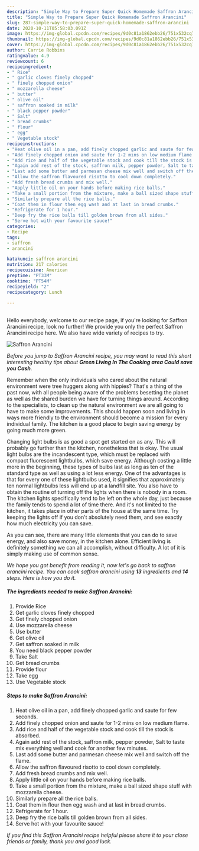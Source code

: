 ```yaml
---
description: "Simple Way to Prepare Super Quick Homemade Saffron Arancini"
title: "Simple Way to Prepare Super Quick Homemade Saffron Arancini"
slug: 287-simple-way-to-prepare-super-quick-homemade-saffron-arancini
date: 2020-10-11T05:58:03.091Z
image: https://img-global.cpcdn.com/recipes/9d0c81a1862ebb26/751x532cq70/saffron-arancini-recipe-main-photo.jpg
thumbnail: https://img-global.cpcdn.com/recipes/9d0c81a1862ebb26/751x532cq70/saffron-arancini-recipe-main-photo.jpg
cover: https://img-global.cpcdn.com/recipes/9d0c81a1862ebb26/751x532cq70/saffron-arancini-recipe-main-photo.jpg
author: Carrie Robbins
ratingvalue: 4.9
reviewcount: 6
recipeingredient:
- " Rice"
- " garlic cloves finely chopped"
- " finely chopped onion"
- " mozzarella cheese"
- " butter"
- " olive oil"
- " saffron soaked in milk"
- " black pepper powder"
- " Salt"
- " bread crumbs"
- " flour"
- " egg"
- " Vegetable stock"
recipeinstructions:
- "Heat olive oil in a pan, add finely chopped garlic and saute for few seconds."
- "Add finely chopped onion and saute for 1-2 mins on low medium flame."
- "Add rice and half of the vegetable stock and cook till the stock is absorbed."
- "Again add rest of the stock, saffron milk, pepper powder, Salt to taste mix everything well and cook for another few minutes."
- "Last add some butter and parmesan cheese mix well and switch off the flame."
- "Allow the saffron flavoured risotto to cool down completely."
- "Add fresh bread crumbs and mix well."
- "Apply little oil on your hands before making rice balls."
- "Take a small portion from the mixture, make a ball sized shape stuff with mozzarella cheese."
- "Similarly prepare all the rice balls."
- "Coat them in flour then egg wash and at last in bread crumbs."
- "Refrigerate for 1 hour."
- "Deep fry the rice balls till golden brown from all sides."
- "Serve hot with your favourite sauce!"
categories:
- Recipe
tags:
- saffron
- arancini

katakunci: saffron arancini 
nutrition: 217 calories
recipecuisine: American
preptime: "PT33M"
cooktime: "PT54M"
recipeyield: "2"
recipecategory: Lunch

---
```

<br>
Hello everybody, welcome to our recipe page, if you're looking for Saffron Arancini recipe, look no further! We provide you only the perfect Saffron Arancini recipe here. We also have wide variety of recipes to try.
<br>


![Saffron Arancini](https://img-global.cpcdn.com/recipes/9d0c81a1862ebb26/751x532cq70/saffron-arancini-recipe-main-photo.jpg)

<i>Before you jump to Saffron Arancini recipe, you may want to read this short interesting healthy tips about 
<strong>Green Living In The Cooking area Could save you Cash</strong>.</i>
</br>

Remember when the only individuals who cared about the natural environment were tree huggers along with hippies? That's a thing of the past now, with all people being aware of the problems besetting the planet as well as the shared burden we have for turning things around. According to the specialists, to clean up the natural environment we are all going to have to make some improvements. This should happen soon and living in ways more friendly to the environment should become a mission for every individual family. The kitchen is a good place to begin saving energy by going much more green.

Changing light bulbs is as good a spot get started on as any. This will probably go further than the kitchen, nonetheless that is okay. The usual light bulbs are the incandescent type, which must be replaced with compact fluorescent lightbulbs, which save energy. Although costing a little more in the beginning, these types of bulbs last as long as ten of the standard type as well as using a lot less energy. One of the advantages is that for every one of these lightbulbs used, it signifies that approximately ten normal lightbulbs less will end up at a landfill site. You also have to obtain the routine of turning off the lights when there is nobody in a room. The kitchen lights specifically tend to be left on the whole day, just because the family tends to spend a lot of time there. And it's not limited to the kitchen, it takes place in other parts of the house at the same time. Try keeping the lights off if you don't absolutely need them, and see exactly how much electricity you can save.

As you can see, there are many little elements that you can do to save energy, and also save money, in the kitchen alone. Efficient living is definitely something we can all accomplish, without difficulty. A lot of it is simply making use of common sense.


<i>We hope you got benefit from reading it, now let's go back to saffron arancini recipe. You can cook saffron arancini using <strong>13</strong> ingredients and <strong>14</strong> steps. Here is how you do it.
</i>

##### The ingredients needed to make Saffron Arancini:

1. Provide  Rice
1. Get  garlic cloves finely chopped
1. Get  finely chopped onion
1. Use  mozzarella cheese
1. Use  butter
1. Get  olive oil
1. Get  saffron soaked in milk
1. You need  black pepper powder
1. Take  Salt
1. Get  bread crumbs
1. Provide  flour
1. Take  egg
1. Use  Vegetable stock


##### Steps to make Saffron Arancini:

1. Heat olive oil in a pan, add finely chopped garlic and saute for few seconds.
1. Add finely chopped onion and saute for 1-2 mins on low medium flame.
1. Add rice and half of the vegetable stock and cook till the stock is absorbed.
1. Again add rest of the stock, saffron milk, pepper powder, Salt to taste mix everything well and cook for another few minutes.
1. Last add some butter and parmesan cheese mix well and switch off the flame.
1. Allow the saffron flavoured risotto to cool down completely.
1. Add fresh bread crumbs and mix well.
1. Apply little oil on your hands before making rice balls.
1. Take a small portion from the mixture, make a ball sized shape stuff with mozzarella cheese.
1. Similarly prepare all the rice balls.
1. Coat them in flour then egg wash and at last in bread crumbs.
1. Refrigerate for 1 hour.
1. Deep fry the rice balls till golden brown from all sides.
1. Serve hot with your favourite sauce!


<i>If you find this Saffron Arancini recipe helpful please share it to your close friends or family, thank you and good luck.</i>
